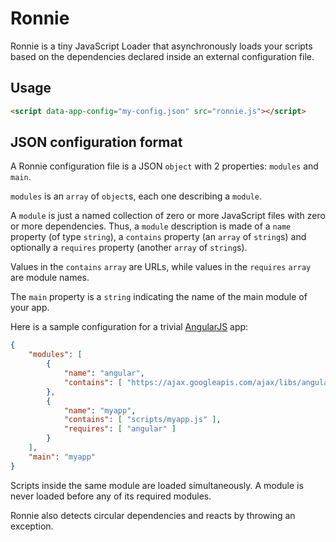 # Ronnie

Ronnie is a tiny JavaScript Loader that asynchronously loads your scripts based on the dependencies declared inside an external configuration file.

## Usage

``` html
<script data-app-config="my-config.json" src="ronnie.js"></script>
```

## JSON configuration format

A Ronnie configuration file is a JSON `object` with 2 properties: `modules` and `main`.

`modules` is an `array` of `object`s, each one describing a `module`.

A `module` is just a named collection of zero or more JavaScript files with zero or more dependencies. Thus, a `module` description is made of a `name` property (of type `string`), a
`contains` property (an `array` of `string`s) and optionally a `requires` property (another `array` of `string`s).

Values in the `contains` `array` are URLs, while values in the `requires` `array` are module names.

The `main` property is a `string` indicating the name of the main module of your app.

Here is a sample configuration for a trivial [AngularJS](https://angularjs.org/) app:

``` json
{
    "modules": [
    	{
    		"name": "angular",
			"contains": [ "https://ajax.googleapis.com/ajax/libs/angularjs/1.3.15/angular.min.js" ]
		},
		{
    		"name": "myapp",
			"contains": [ "scripts/myapp.js" ],
			"requires": [ "angular" ]
		}
	],
	"main": "myapp"
}
```

Scripts inside the same module are loaded simultaneously. A module is never loaded before any of its required modules.

Ronnie also detects circular dependencies and reacts by throwing an exception.
